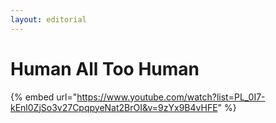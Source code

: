 ```yaml
---
layout: editorial
---
```


# Human All Too Human

{% embed url="https://www.youtube.com/watch?list=PL_0I7-kEnl0ZjSo3v27CpqpyeNat2BrOI&v=9zYx9B4vHFE" %}
